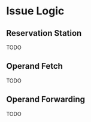 Issue Logic
===========

Reservation Station
-------------------

TODO

Operand Fetch
-------------

TODO

Operand Forwarding
------------------

TODO
